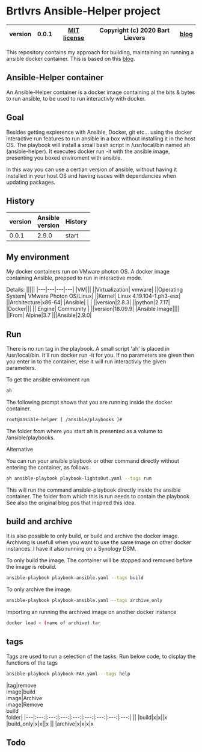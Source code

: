 # Brtlvrs Ansible-Helper project

|version| 0.0.1 | [MIT license](LICENSE)|Copyright (c) 2020 Bart Lievers|[blog](https://vblog.bartlievers.nl)|
|---|---|---|---|---|

This repository contains my approach for building, maintaining an running a ansible docker container.
This is based on this [blog](https://ruleoftech.com/2017/dockerizing-all-the-things-running-ansible-inside-docker-container).

## Ansible-Helper container

An Ansible-Helper container is a docker image containing al the bits & bytes to run ansible, to be used to run interactivly with docker.

## Goal

Besides getting expierence with Ansible, Docker, git etc...  using the docker interactive run features to run ansible in a box without installing it in the host OS.
The playbook will install a small bash script in /usr/local/bin named ah (ansible-helper). It executes docker run -it with the ansible image, presenting you boxed enviroment with ansible.

In this way you can use a certian version of ansible, without having it installed in your host OS and having issues with dependancies when updating packages.

## History

|version|Ansible<br>version|History|
|---|---|---|
|0.0.1|2.9.0|start

## My environment

My docker containers run on VMware photon OS.
A docker image containing Ansible, prepped to run in interactive mode.

Details:
|||||
|---|---|---|---|
|VM|||
||Virtualization| vmware|
||Operating System| VMware Photon OS/Linux| 
||Kernel| Linux 4.19.104-1.ph3-esx|
||Architecture|x86-64|
|Ansible| | |
||version|2.8.3|
||python|2.7.17|
|Docker|||
|| Engine| Community |
||version|18.09.9|
|Ansible Image||||
||From| Alpine|3.7
|||Ansible|2.9.0|

## Run

There is no run tag in the playbook.
A small script 'ah' is placed in /usr/local/bin.
It'll run docker run -it for you. If no parameters are given then you enter in to the container, else it will run interactivly the given parameters.

To get the ansible enviroment run

```bash
ah
```

The following prompt shows that you are running inside the docker container.

```bash
root@ansible-helper [ /ansible/playbooks ]#
```

The folder from where you start ah is presented as a volume to /ansible/playbooks.

Alternative

You can run your ansible playbook or other command directly without entering the container, as follows

```bash
ah ansible-playbook playbook-lightsOut.yaml --tags run
```

This will run the command ansible-playbook directly inside the ansible container. The folder from which this is run needs to contain the playbook.
See also the original blog pos that inspired this idea.

## build and archive

It is also possible to only build, or build and archive the docker image.
Archiving is usefull when you want to use the same image on other docker instances.
I have it also running on a Synology DSM.

To only build the image.
The container will be stopped and removed before the image is rebuild.

```bash
ansible-playbook playbook-ansible.yaml --tags build
```

To only archive the image.

```bash
ansible-playbook playbook-ansible.yaml --tags archive_only
```

Importing an running the archived image on another docker instance

```bash
docker load < (name of archive).tar

```

## tags

Tags are used to run a selection of the tasks.
Run below code, to display the functions of the tags

```bash
ansible-playbook playbook-FAH.yaml --tags help
```

|tag|remove<br>image|build<br>image|Archive<br>image|Remove<br>build<br>folder|
|---|:---:|:---:|:---:|:---:|:---:|:---:|:---:|:---:|
||
|build|x|x||x
|build_only|x|x||x
||
|archive|x|x|x|x

## Todo
